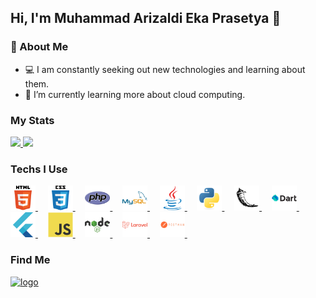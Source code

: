 ## Hi, I'm **Muhammad Arizaldi Eka Prasetya** 👋

### 🌟 About Me
- 💻 I am constantly seeking out new technologies and learning about them.
- 🤖 I’m currently learning more about cloud computing.

### My Stats
<p align="left">
<a href="https://github.com/arizaldiprasetya">
  <img height="180em" src="https://github-readme-stats-eight-theta.vercel.app/api?username=arizaldiprasetya&show_icons=true&theme=algolia&include_all_commits=true&count_private=true"/>
  <img height="180em" src="https://github-readme-stats-eight-theta.vercel.app/api/top-langs/?username=arizaldiprasetya&layout=compact&layout=compact&theme=algolia"/>
</a>
</p>

### Techs I Use
<div align="left">  
  <a href="https://id.wikipedia.org/wiki/HTML5" target="_blank" rel="noreferrer"> <img src="https://github.com/devicons/devicon/blob/master/icons/html5/html5-original-wordmark.svg" alt="html5" width="40" height="40" /> </a>
  &nbsp; &nbsp;
  <a href="https://id.wikipedia.org/wiki/CSS" target="_blank" rel="noreferrer"> <img src="https://github.com/devicons/devicon/blob/master/icons/css3/css3-original-wordmark.svg" alt="css3" width="40" height="40" /> </a>
  &nbsp; &nbsp;
  <a href="https://www.php.net" target="_blank" rel="noreferrer"> <img src="https://raw.githubusercontent.com/devicons/devicon/master/icons/php/php-original.svg" alt="java" width="40" height="40" /> </a>
  &nbsp; &nbsp;
  <a href="https://www.mysql.com" target="_blank" rel="noreferrer"> <img src="https://raw.githubusercontent.com/devicons/devicon/master/icons/mysql/mysql-original-wordmark.svg" alt="mysql" width="40" height="40" /> </a>
  &nbsp; &nbsp;
  <a href="https://www.java.com" target="_blank" rel="noreferrer"> <img src="https://raw.githubusercontent.com/devicons/devicon/master/icons/java/java-original.svg" alt="java" width="40" height="40" /> </a>
  &nbsp; &nbsp;
  <a href="https://www.python.org" target="_blank" rel="noreferrer"> <img src="https://raw.githubusercontent.com/devicons/devicon/master/icons/python/python-original.svg" alt="python" width="40" height="40" /> </a>
  &nbsp; &nbsp;
   <a href="https://id.wikipedia.org/wiki/Flask" target="_blank" rel="noreferrer"> <img src="https://github.com/devicons/devicon/blob/master/icons/flask/flask-original.svg" alt="flask" width="40" height="40" /> </a>
  &nbsp; &nbsp;
     <a href="https://dart.dev/" target="_blank" rel="noreferrer"> <img src="https://github.com/devicons/devicon/blob/master/icons/dart/dart-original-wordmark.svg" alt="dart" width="40" height="40" /> </a>
  &nbsp; &nbsp;
  <a href="https://flutter.dev/" target="_blank" rel="noreferrer"> <img src="https://github.com/devicons/devicon/blob/master/icons/flutter/flutter-original.svg" alt="flutter" width="40" height="40" /> </a>
  &nbsp; &nbsp;
  <a href="https://developer.mozilla.org/en-US/docs/Web/JavaScript" target="_blank" rel="noreferrer"> <img src="https://raw.githubusercontent.com/devicons/devicon/master/icons/javascript/javascript-original.svg" alt="javascript" width="40" height="40" /> </a>
  &nbsp; &nbsp;
   <a href="https://nodejs.org/en" target="_blank" rel="noreferrer"> <img src="https://github.com/devicons/devicon/blob/master/icons/nodejs/nodejs-original-wordmark.svg" alt="nodejs" width="40" height="40" /> </a>
  &nbsp; &nbsp; 
   <a href="https://laravel.com/" target="_blank" rel="noreferrer"> <img src="https://github.com/devicons/devicon/blob/master/icons/laravel/laravel-original-wordmark.svg" alt="laravel" width="40" height="40" /> </a>
  &nbsp; &nbsp;  
    <a href="https://www.postman.com/" target="_blank" rel="noreferrer"> <img src="https://github.com/devicons/devicon/blob/master/icons/postman/postman-original-wordmark.svg" alt="postman" width="40" height="40" /> </a>
  &nbsp; &nbsp;
</div>

### Find Me
<div>
  <a href="https://www.linkedin.com/in/arizaldiprasetya/" target="_blank" rel="noopener noreferrer"> <img src="https://img.shields.io/static/v1?message=LinkedIn&logo=linkedin&label=&color=7289DA&logoColor=white&labelColor=&style=for-the-badge" height="40" alt=" logo"  /></a>
</div>
